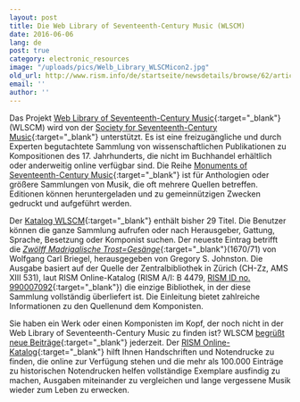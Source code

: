 ```yaml
---
layout: post
title: Die Web Library of Seventeenth-Century Music (WLSCM)
date: 2016-06-06
lang: de
post: true
category: electronic_resources
image: "/uploads/pics/Welb_Library_WLSCMicon2.jpg"
old_url: http://www.rism.info/de/startseite/newsdetails/browse/62/article/64/the-web-library-of-seventeenth-century-music.html
email: ''
author: ''
---
```



Das Projekt [Web Library of Seventeenth-Century Music](http://www.sscm-wlscm.org/){:target="_blank"} (WLSCM) wird von der [Society for Seventeenth-Century Music](http://www.sscm-sscm.org/){:target="_blank"} unterstützt. Es ist eine freizugängliche und durch Experten begutachtete Sammlung von wissenschaftlichen Publikationen zu Kompositionen des 17. Jahrhunderts, die nicht im Buchhandel erhältlich oder anderweitig online verfügbar sind. Die Reihe [Monuments of Seventeenth-Century Music](http://www.sscm-wlscm.org/monuments-of-seventeenth-century-music){:target="_blank"} ist für Anthologien oder größere Sammlungen von Musik, die oft mehrere Quellen betreffen. Editionen können heruntergeladen und zu gemeinnützigen Zwecken gedruckt und aufgeführt werden.

Der [Katalog WLSCM](http://www.sscm-wlscm.org/main-catalogue/full-catalogue-list){:target="_blank"} enthält bisher 29 Titel. Die Benutzer können die ganze Sammlung aufrufen oder nach Herausgeber, Gattung, Sprache, Besetzung oder Komponist suchen. Der neueste Eintrag betrifft die [_Zwölff Madrigalische Trost=Gesänge_](http://www.sscm-wlscm.org/main-catalogue/browse-by-composer/363-zwoelff-madrigalische-trost-gesaenge){:target="_blank"}(1670/71) von Wolfgang Carl Briegel, herausgegeben von Gregory S. Johnston. Die Ausgabe basiert auf der Quelle der Zentralbibliothek in Zürich (CH-Zz, AMS XIII 531), laut RISM Online-Katalog (RISM A/I: B 4479, [RISM ID no. 990007092](https://opac.rism.info/search?id=00000990007092){:target="_blank"}) die einzige Bibliothek, in der diese Sammlung vollständig überliefert ist. Die Einleitung bietet zahlreiche Informationen zu den Quellenund dem Komponisten.

Sie haben ein Werk oder einen Komponisten im Kopf, der noch nicht in der Web Library of Seventeenth-Century Music zu finden ist? WLSCM [begrüßt neue Beiträge](http://www.sscm-wlscm.org/about-us/8-guidelines-for-contributors){:target="_blank"} jederzeit. Der [RISM Online-Katalog](https://opac.rism.info/){:target="_blank"} hilft Ihnen Handschriften und Notendrucke zu finden, die online zur Verfügung stehen und die mehr als 100.000 Einträge zu historischen Notendrucken helfen vollständige Exemplare ausfindig zu machen, Ausgaben miteinander zu vergleichen und lange vergessene Musik wieder zum Leben zu erwecken.





<script type="text/javascript">var switchTo5x=true;</script><script type="text/javascript" src="http://w.sharethis.com/button/buttons.js"></script><script type="text/javascript">stLight.options({publisher: "9b601438-1ce1-49d8-bfd7-9cff5df54c17", doNotHash: false, doNotCopy: false, hashAddressBar: false});</script>